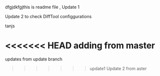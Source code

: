 dfgjdkfgjthis is readme file , 
Update 1

Update 2 to check DiffTool configgurations

tanjs

<<<<<<< HEAD
adding from master
=======
updates from update branch
>>>>>>> update1
Update 2 from aster